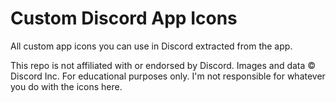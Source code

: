 # Custom Discord App Icons
All custom app icons you can use in Discord extracted from the app.

This repo is not affiliated with or endorsed by Discord. Images and data © Discord Inc.
For educational purposes only. I'm not responsible for whatever you do with the icons here.


